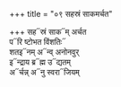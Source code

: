 +++
title = "०९ सहस्रं साकमर्चत"

+++
सह᳓स्रं साक᳓म् अर्चत  
प᳓रि ष्टोभत विंशतिः᳓  
शतइ᳓नम् अ᳓न्व् अनोनवुर्  
इ᳓न्द्राय ब्र᳓ह्म उ᳓द्यतम्  
अ᳓र्चन्न् अ᳓नु स्वरा᳓जियम्